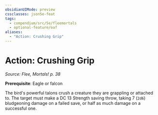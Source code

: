 ```yaml
---
obsidianUIMode: preview
cssclasses: json5e-feat
tags:
  - compendium/src/5e/fleemortals
  - optional-feature/oaf
aliases:
  - "Action: Crushing Grip"
---
```

# Action: Crushing Grip
*Source: Flee, Mortals! p. 38*  

**Prerequisite**: Eagle or falcon

The bird's powerful talons crush a creature they are grappling or attached to. The target must make a DC 13 Strength saving throw, taking 7 (`2d6`) bludgeoning damage on a failed save, or half as much damage on a successful one.